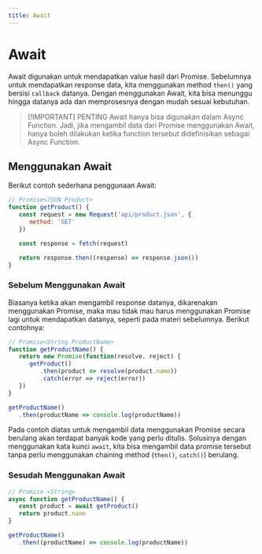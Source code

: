 ```yaml
---
title: Await
---
```


# Await

Await digunakan untuk mendapatkan value hasil dari Promise. Sebelumnya untuk mendapatkan response data, kita menggunakan method `then()` yang bersisi `callback` datanya. Dengan menggunakan Await, kita bisa menunggu hingga datanya ada dan memprosesnya dengan mudah sesuai kebutuhan.

> [!IMPORTANT] PENTING
> Await hanya bisa digunakan dalam Async Function. Jadi, jika mengambil data dari Promise menggunakan Await, hanya boleh dilakukan ketika function tersebut didefinisikan sebagai Async Function.

## Menggunakan Await

Berikut contoh sederhana penggunaan Await:

```js
// Promise<JSON Product>
function getProduct() {
   const request = new Request('api/product.json', {
      method: 'GET'
   })

   const response = fetch(request)

   return response.then((response) => response.json())
}
```

### Sebelum Menggunakan Await

Biasanya ketika akan mengambil response datanya, dikarenakan menggunakan Promise, maka mau tidak mau harus menggunakan Promise lagi untuk mendapatkan datanya, seperti pada materi sebelumnya. Berikut contohnya:

```js
// Promise<String ProductName>
function getProductName() {
   return new Promise(function(resolve, reject) {
      getProduct()
         .then(product => resolve(product.name))
         .catch(error => reject(error))
   })
}

getProductName()
   .then(productName => console.log(productName))
```

Pada contoh diatas untuk mengambil data menggunakan Promise secara berulang akan terdapat banyak kode yang perlu ditulis. Solusinya dengan menggunakan kata kunci `await`, kita bisa mengambil data promise tersebut tanpa perlu menggunakan chaining method (`then()`, `catch()`) berulang.

### Sesudah Menggunakan Await

```js
// Promise <String>
async function getProductName() {
   const product = await getProduct()
   return product.name
}

getProductName()
   .then((productName) => console.log(productName))
```